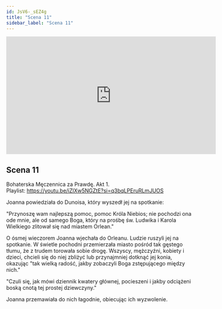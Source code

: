 ```yaml
---
id: JsV6-_sEZ4g
title: "Scena 11"
sidebar_label: "Scena 11"
---
```


<div class="video-float-container">
  <iframe
    width="560"
    height="315"
    src="https://www.youtube.com/embed/JsV6-_sEZ4g"
    title="YouTube video player"
    frameborder="0"
    allow="accelerometer; autoplay; clipboard-write; encrypted-media; gyroscope; picture-in-picture; web-share"
    referrerpolicy="strict-origin-when-cross-origin"
    allowfullscreen
  ></iframe>
</div>

## Scena 11

Bohaterska Męczennica za Prawdę. Akt 1.  
Playlist: https://youtu.be/iZlXw5NGZtE?si=q3bqLPEruRLmJUOS

Joanna powiedziała do Dunoisa, który wyszedł jej na spotkanie:

"Przynoszę wam najlepszą pomoc, pomoc Króla Niebios; nie pochodzi ona ode mnie, ale od samego Boga, który na prośbę św. Ludwika i Karola Wielkiego zlitował się nad miastem Orlean."

O ósmej wieczorem Joanna wjechała do Orleanu. Ludzie ruszyli jej na spotkanie. W świetle pochodni przemierzała miasto pośród tak gęstego tłumu, że z trudem torowała sobie drogę. Wszyscy, mężczyźni, kobiety i dzieci, chcieli się do niej zbliżyć lub przynajmniej dotknąć jej konia, okazując "tak wielką radość, jakby zobaczyli Boga zstępującego między nich."

"Czuli się, jak mówi dziennik kwatery głównej, pocieszeni i jakby odciążeni boską cnotą tej prostej dziewczyny."

Joanna przemawiała do nich łagodnie, obiecując ich wyzwolenie.
